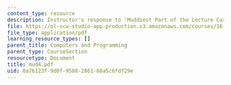 ```yaml
---
content_type: resource
description: Instructor's response to 'Muddiest Part of the Lecture Cards'.
file: https://ol-ocw-studio-app-production.s3.amazonaws.com/courses/16-01-unified-engineering-i-ii-iii-iv-fall-2005-spring-2006/0a76123f9d0f9588286168a5c6fdf29e_mud4.pdf
file_type: application/pdf
learning_resource_types: []
parent_title: Computers and Programming
parent_type: CourseSection
resourcetype: Document
title: mud4.pdf
uid: 0a76123f-9d0f-9588-2861-68a5c6fdf29e
---
```


